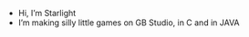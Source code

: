 - Hi, I’m Starlight
- I’m making silly little games on GB Studio, in C and in JAVA

<!---
Starlight116/Starlight116 is a ✨ special ✨ repository because its `README.md` (this file) appears on your GitHub profile.
You can click the Preview link to take a look at your changes.
--->
